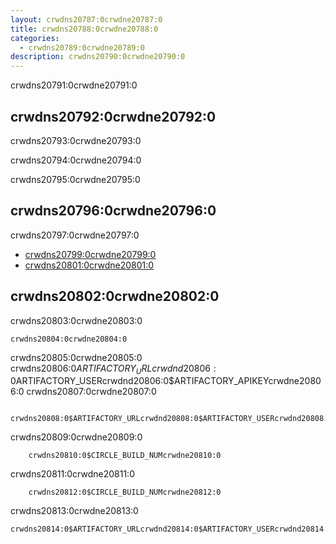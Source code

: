```yaml
---
layout: crwdns20787:0crwdne20787:0
title: crwdns20788:0crwdne20788:0
categories:
  - crwdns20789:0crwdne20789:0
description: crwdns20790:0crwdne20790:0
---
```

crwdns20791:0crwdne20791:0

## crwdns20792:0crwdne20792:0

crwdns20793:0crwdne20793:0

crwdns20794:0crwdne20794:0

crwdns20795:0crwdne20795:0

## crwdns20796:0crwdne20796:0

crwdns20797:0crwdne20797:0

- [crwdns20799:0crwdne20799:0](crwdns20798:0crwdne20798:0)
- [crwdns20801:0crwdne20801:0](crwdns20800:0crwdne20800:0)

## crwdns20802:0crwdne20802:0

crwdns20803:0crwdne20803:0

    crwdns20804:0crwdne20804:0
    
    

crwdns20805:0crwdne20805:0 crwdns20806:0$ARTIFACTORY_URLcrwdnd20806:0$ARTIFACTORY_USERcrwdnd20806:0$ARTIFACTORY_APIKEYcrwdne20806:0 crwdns20807:0crwdne20807:0

        crwdns20808:0$ARTIFACTORY_URLcrwdnd20808:0$ARTIFACTORY_USERcrwdnd20808:0$ARTIFACTORY_APIKEYcrwdne20808:0
    
    

crwdns20809:0crwdne20809:0

        crwdns20810:0$CIRCLE_BUILD_NUMcrwdne20810:0
    

crwdns20811:0crwdne20811:0

        crwdns20812:0$CIRCLE_BUILD_NUMcrwdne20812:0
    

crwdns20813:0crwdne20813:0

    crwdns20814:0$ARTIFACTORY_URLcrwdnd20814:0$ARTIFACTORY_USERcrwdnd20814:0$ARTIFACTORY_APIKEYcrwdnd20814:0$CIRCLE_BUILD_NUMcrwdnd20814:0$CIRCLE_BUILD_NUMcrwdnd20814:0$CIRCLE_BUILD_NUMcrwdne20814:0